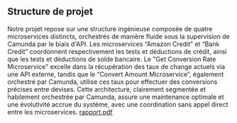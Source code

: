 ## Structure de projet
Notre projet repose sur une structure ingénieuse composée de quatre
microservices distincts, orchestrés de manière fluide sous la supervision de
Camunda par le biais d'API. Les microservices “Amazon Credit” et “Bank Credit”
coordonnent respectivement les tests et déductions de crédit, ainsi que les tests
et déductions de solde bancaire. Le "Get Conversion Rate Microservice" excelle
dans la récupération des taux de change actuels via une API externe, tandis
que le “Convert Amount Microservice”, également orchestré par Camunda,
utilise ces taux pour effectuer des conversions précises entre devises. Cette
architecture, clairement segmentée et habilement orchestrée par Camunda,
assure une maintenance optimale et une évolutivité accrue du système, avec
une coordination sans appel direct entre les microservices.
[rapport.pdf](https://github.com/saharOuaghlani/CamundaOrchestratedCreditSystem/files/14077962/rapport.pdf)
